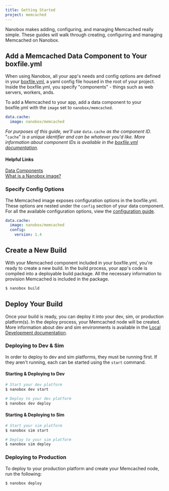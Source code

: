 ```yaml
---
title: Getting Started
project: memcached
---
```


Nanobox makes adding, configuring, and managing Memcached really simple. These guides will walk through creating, configuring and managing Memcached on Nanobox.

## Add a Memcached Data Component to Your boxfile.yml
When using Nanobox, all your app's needs and config options are defined in your [boxfile.yml](https://docs.nanobox.io/app-config/boxfile/), a yaml config file housed in the root of your project. Inside the boxfile.yml, you specify "components" - things such as web servers, workers, ands.

To add a Memcached to your app, add a data component to your boxfile.yml with the `image` set to `nanobox/memcached`.

```yaml
data.cache:
  image: nanobox/memcached
```

*For purposes of this guide, we'll use* `data.cache` *as the component ID.* "`cache`" *is a unique identifier and can be whatever you'd like. More information about component IDs is available in the [boxfile.yml documentation](https://docs.nanobox.io/app-config/boxfile/#component-ids).*


#### Helpful Links
[Data Components](https://docs.nanobox.io/app-config/boxfile/data/)  
[What is a Nanobox image?](https://docs.nanobox.io/images/)

### Specify Config Options
The Memcached image exposes configuration options in the boxfile.yml. These options are nested under the `config` section of your data component. For all the available configuration options, view the [configuration guide](./configure/).

```yaml
data.cache:
  image: nanobox/memcached
  config:
    version: 1.4
```

## Create a New Build
With your Memcached component included in your boxfile.yml, you're ready to create a new build. In the build process, your app's code is compiled into a deployable build package. All the necessary information to provision Memcached is included in the package.

```bash
$ nanobox build
```

## Deploy Your Build
Once your build is ready, you can deploy it into your dev, sim, or production platform(s). In the deploy process, your Memcached node will be created. More information about dev and sim environments is available in the [Local Development documentation](https://docs.nanobox.io/local-dev/dev-sim/).

### Deploying to Dev & Sim
In order to deploy to dev and sim platforms, they must be running first. If they aren't running, each can be started using the `start` command.

#### Starting & Deploying to Dev
```bash
# Start your dev platform
$ nanobox dev start

# Deploy to your dev platform
$ nanobox dev deploy
```

#### Starting & Deploying to Sim
```bash
# Start your sim platform
$ nanobox sim start

# Deploy to your sim platform
$ nanobox sim deploy
```

### Deploying to Production
To deploy to your production platform and create your Memcached node, run the following:

```bash
$ nanobox deploy
```
